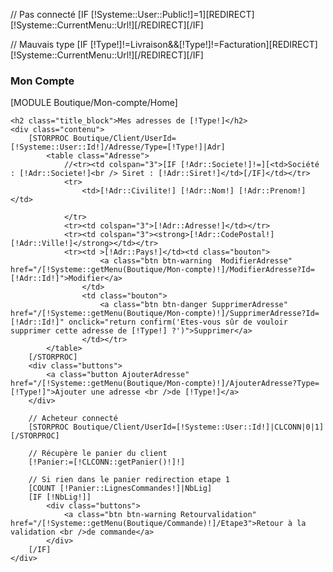 // Pas connecté
[IF [!Systeme::User::Public!]=1][REDIRECT][!Systeme::CurrentMenu::Url!][/REDIRECT][/IF]

// Mauvais type
[IF [!Type!]!=Livraison&&[!Type!]!=Facturation][REDIRECT][!Systeme::CurrentMenu::Url!][/REDIRECT][/IF]

<div class="block">
	<h3 class="title_block">Mon Compte</h3>
	[MODULE Boutique/Mon-compte/Home]

	<h2 class="title_block">Mes adresses de [!Type!]</h2>
    <div class="contenu">
    	[STORPROC Boutique/Client/UserId=[!Systeme::User::Id!]/Adresse/Type=[!Type!]|Adr]
			<table class="Adresse">
				//<tr><td colspan="3">[IF [!Adr::Societe!]!=][<td>Société : [!Adr::Societe!]<br /> Siret : [!Adr::Siret!]</td>[/IF]</td></tr>
				<tr>
					<td>[!Adr::Civilite!] [!Adr::Nom!] [!Adr::Prenom!]</td>
					
				</tr>
				<tr><td colspan="3">[!Adr::Adresse!]</td></tr>
				<tr><td colspan="3"><strong>[!Adr::CodePostal!] [!Adr::Ville!]</strong></td></tr>
				<tr><td >[!Adr::Pays!]</td><td class="bouton">
						<a class="btn btn-warning  ModifierAdresse" href="/[!Systeme::getMenu(Boutique/Mon-compte)!]/ModifierAdresse?Id=[!Adr::Id!]">Modifier</a>
					</td>
					<td class="bouton">
						<a class="btn btn-danger SupprimerAdresse" href="/[!Systeme::getMenu(Boutique/Mon-compte)!]/SupprimerAdresse?Id=[!Adr::Id!]" onclick="return confirm('Etes-vous sûr de vouloir supprimer cette adresse de [!Type!] ?')">Supprimer</a>
					</td></tr>
			</table>
        [/STORPROC]
        <div class="buttons">
            <a class="button AjouterAdresse" href="/[!Systeme::getMenu(Boutique/Mon-compte)!]/AjouterAdresse?Type=[!Type!]">Ajouter une adresse <br />de [!Type!]</a>
        </div>

        // Acheteur connecté
        [STORPROC Boutique/Client/UserId=[!Systeme::User::Id!]|CLCONN|0|1][/STORPROC]

        // Récupère le panier du client
        [!Panier:=[!CLCONN::getPanier()!]!]

        // Si rien dans le panier redirection etape 1
        [COUNT [!Panier::LignesCommandes!]|NbLig]
        [IF [!NbLig!]]
            <div class="buttons">
                <a class="btn btn-warning Retourvalidation" href="/[!Systeme::getMenu(Boutique/Commande)!]/Etape3">Retour à la validation <br />de commande</a>
            </div>
        [/IF]
    </div>

</div>